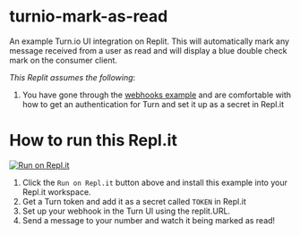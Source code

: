 # turnio-mark-as-read

An example Turn.io UI integration on Replit. This will automatically mark any message received from a user as read and will display a blue double check mark on the consumer client.

*This Replit assumes the following*:

1. You have gone through the [webhooks example](https://github.com/turnhub/turnio-webhooks-replit) and are comfortable with how to get an authentication for Turn and set it up as a secret in Repl.it

# How to run this Repl.it

[![Run on Repl.it](https://repl.it/badge/github/turnhub/turnio-mark-as-read-replit)](https://repl.it/github/turnhub/turnio-mark-as-read-replit)

1. Click the `Run on Repl.it` button above and install this example into your Repl.it workspace.
2. Get a Turn token and add it as a secret called `TOKEN` in Repl.it
3. Set up your webhook in the Turn UI using the replit.URL.
4. Send a message to your number and watch it being marked as read!
